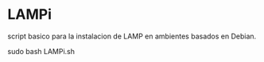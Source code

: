 # LAMPi
script basico para la instalacion de LAMP en ambientes basados en Debian.

sudo bash LAMPi.sh
